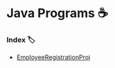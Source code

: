 
# Java Programs ☕



### Index 🏷

+ [EmployeeRegistrationProj](https://github.com/Aisha29301/Java_Programs/tree/main/EmployeeRegistrationProj)


